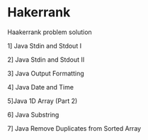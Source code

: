 # Hakerrank
Haakerrank problem solution

1] Java Stdin and Stdout I

2] Java Stdin and Stdout II

3] Java Output Formatting

4] Java Date and Time

5]Java 1D Array (Part 2)

6] Java Substring

7] Java Remove Duplicates from Sorted Array
